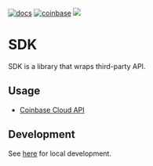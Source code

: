 [![docs](https://img.shields.io/static/v1?label=doc&message=reference&color=blue)](https://pkg.go.dev/github.com/alpine-hodler/sdk)
[![coinbase](https://img.shields.io/static/v1?label=coinbase&message=reference&color=blue)](https://pkg.go.dev/github.com/alpine-hodler/sdk@v0.1.0-alpha/pkg/coinbase)
<a href="https://goreportcard.com/report/github.com/alpine-hodler/sdk"><img src="https://goreportcard.com/badge/github.com/alpine-hodler/sdk"></a>


# SDK

SDK is a library that wraps third-party API.

## Usage
- [Coinbase Cloud API](https://github.com/alpine-hodler/sdk/edit/main/pkg/coinbase/README.md)

## Development

See [here](https://github.com/alpine-hodler/sdk/blob/main/docs/development.md#development) for local development.
